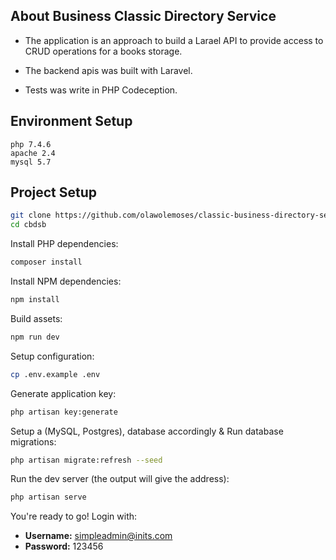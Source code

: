 ## About Business Classic Directory Service

* The application is an approach to build a Larael API to provide access to CRUD operations for a books storage. 

* The backend apis was built with Laravel. 

* Tests was write in PHP Codeception. 

## Environment Setup

```
php 7.4.6
apache 2.4
mysql 5.7
```

## Project Setup
```sh
git clone https://github.com/olawolemoses/classic-business-directory-service-backend.git cbdsb
cd cbdsb
```

Install PHP dependencies:

```sh
composer install
```

Install NPM dependencies:

```sh
npm install
```

Build assets:

```sh
npm run dev
```

Setup configuration:

```sh
cp .env.example .env
```

Generate application key:

```sh
php artisan key:generate
```

Setup a (MySQL, Postgres), database accordingly & Run database migrations:

```sh
php artisan migrate:refresh --seed
```

Run the dev server (the output will give the address):

```sh
php artisan serve
```

You're ready to go! Login with:

- **Username:** simpleadmin@inits.com
- **Password:** 123456
